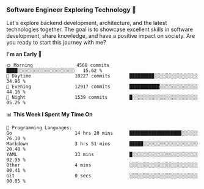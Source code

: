 ### Software Engineer Exploring Technology 🚀 

Let's explore backend development, architecture, and the latest technologies together. The goal is to showcase excellent skills in software development, share knowledge, and have a positive impact on society. Are you ready to start this journey with me?

<!--START_SECTION:waka-->
**I'm an Early 🐤** 

```text
🌞 Morning                4568 commits        ████░░░░░░░░░░░░░░░░░░░░░   15.62 % 
🌆 Daytime                10227 commits       █████████░░░░░░░░░░░░░░░░   34.96 % 
🌃 Evening                12917 commits       ███████████░░░░░░░░░░░░░░   44.16 % 
🌙 Night                  1539 commits        █░░░░░░░░░░░░░░░░░░░░░░░░   05.26 % 
```


📊 **This Week I Spent My Time On** 

```text
💬 Programming Languages: 
Go                       14 hrs 20 mins      ███████████████████░░░░░░   76.10 % 
Markdown                 3 hrs 51 mins       █████░░░░░░░░░░░░░░░░░░░░   20.48 % 
YAML                     33 mins             █░░░░░░░░░░░░░░░░░░░░░░░░   02.95 % 
Other                    4 mins              ░░░░░░░░░░░░░░░░░░░░░░░░░   00.41 % 
Git                      0 secs              ░░░░░░░░░░░░░░░░░░░░░░░░░   00.05 % 
```


<!--END_SECTION:waka-->
